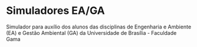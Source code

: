# Simuladores EA/GA

Simulador para auxílio dos alunos das disciplinas de Engenharia e Ambiente (EA) e Gestão Ambiental (GA) da Universidade de Brasília - Faculdade Gama
